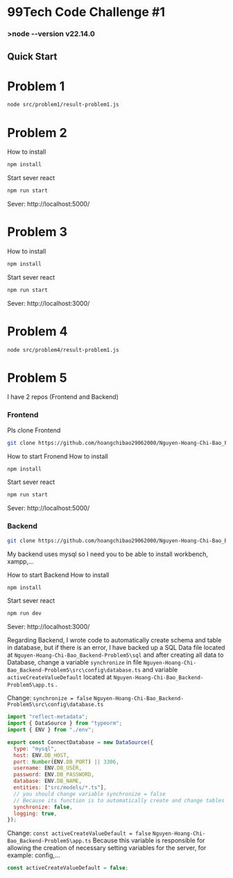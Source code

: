 # 99Tech Code Challenge #1 #
### >node --version v22.14.0

## Quick Start


# Problem 1 #

```sh
node src/problem1/result-problem1.js
```


# Problem 2 #

How to install
```sh
npm install
```

Start sever react
```sh
npm run start
```
Sever: http://localhost:5000/


# Problem 3 #

How to install
```sh
npm install
```

Start sever react
```sh
npm run start
```
Sever: http://localhost:3000/


# Problem 4 #

```sh
node src/problem4/result-problem1.js
```


# Problem 5 #

I have 2 repos (Frontend and Backend)

### Frontend
Pls clone Frontend
```sh
git clone https://github.com/hoangchibao29062000/Nguyen-Hoang-Chi-Bao_Frontend-Problem5.git
```

How to start Fronend
  How to install
  ```sh
  npm install
  ```
  
  Start sever react
  ```sh
  npm run start
  ```
  Sever: http://localhost:5000/

### Backend
```sh
git clone https://github.com/hoangchibao29062000/Nguyen-Hoang-Chi-Bao_Backend-Problem5.git
```

My backend uses mysql so I need you to be able to install workbench, xampp,...

How to start Backend
  How to install
  ```sh
  npm install
  ```
  
  Start sever react
  ```sh
  npm run dev
  ```
  Sever: http://localhost:3000/

Regarding Backend, I wrote code to automatically create schema and table in database, but if there is an error, I have backed up a SQL Data file located at `Nguyen-Hoang-Chi-Bao_Backend-Problem5\sql` and after creating all data to Database, change a variable `synchronize` in file `Nguyen-Hoang-Chi-Bao_Backend-Problem5\src\config\database.ts` and variable `activeCreateValueDefault` located at `Nguyen-Hoang-Chi-Bao_Backend-Problem5\app.ts` .


Change: `synchronize = false` `Nguyen-Hoang-Chi-Bao_Backend-Problem5\src\config\database.ts`
```jsx
import "reflect-metadata";
import { DataSource } from "typeorm";
import { ENV } from "./env";

export const ConnectDatabase = new DataSource({
  type: "mysql",
  host: ENV.DB_HOST,
  port: Number(ENV.DB_PORT) || 3306,
  username: ENV.DB_USER,
  password: ENV.DB_PASSWORD,
  database: ENV.DB_NAME,
  entities: ["src/models/*.ts"],
  // you should change variable synchronize = false
  // Because its function is to automatically create and change tables according to models
  synchronize: false, 
  logging: true,
});
```

Change: `const activeCreateValueDefault = false` `Nguyen-Hoang-Chi-Bao_Backend-Problem5\app.ts`
Because this variable is responsible for allowing the creation of necessary setting variables for the server, for example: config,...

```jsx
const activeCreateValueDefault = false;
```
